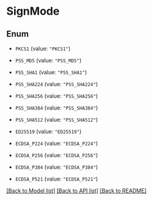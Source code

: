 # SignMode

## Enum


* `PKCS1` (value: `"PKCS1"`)

* `PSS_MD5` (value: `"PSS_MD5"`)

* `PSS_SHA1` (value: `"PSS_SHA1"`)

* `PSS_SHA224` (value: `"PSS_SHA224"`)

* `PSS_SHA256` (value: `"PSS_SHA256"`)

* `PSS_SHA384` (value: `"PSS_SHA384"`)

* `PSS_SHA512` (value: `"PSS_SHA512"`)

* `ED25519` (value: `"ED25519"`)

* `ECDSA_P224` (value: `"ECDSA_P224"`)

* `ECDSA_P256` (value: `"ECDSA_P256"`)

* `ECDSA_P384` (value: `"ECDSA_P384"`)

* `ECDSA_P521` (value: `"ECDSA_P521"`)


[[Back to Model list]](../README.md#documentation-for-models) [[Back to API list]](../README.md#documentation-for-api-endpoints) [[Back to README]](../README.md)


